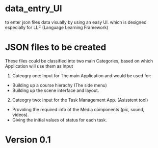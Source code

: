 # data_entry_UI
to enter json files data visually by using an easy UI. which is designed especially for LLF (Language Learning Framework)


# JSON files to be created
These files could be classified into two main Categories, based on which Application will use them as input

1. Cateogry one: Input for The main Application
and would be used for:
+ Building up a course hierachy (The side menu)
+ Building up the scene interface and layout.

2. Cateogry two: Input for the Task Management App. (Asisstent tool)
+ Providing the required info of the Media components (pic, sound, videos).
+ Giving the initial values of status for each task.

# Version 0.1 


